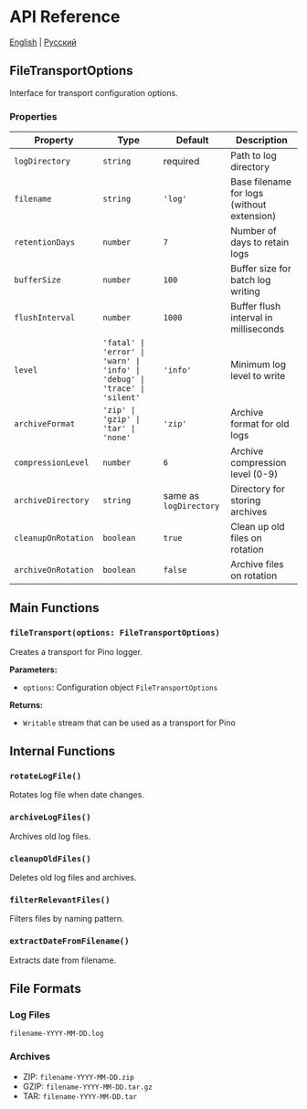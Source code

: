 # API Reference

[English](API.md) | [Русский](API_RU.md)

## FileTransportOptions

Interface for transport configuration options.

### Properties

| Property | Type | Default | Description |
|----------|------|---------|-------------|
| `logDirectory` | `string` | required | Path to log directory |
| `filename` | `string` | `'log'` | Base filename for logs (without extension) |
| `retentionDays` | `number` | `7` | Number of days to retain logs |
| `bufferSize` | `number` | `100` | Buffer size for batch log writing |
| `flushInterval` | `number` | `1000` | Buffer flush interval in milliseconds |
| `level` | `'fatal' \| 'error' \| 'warn' \| 'info' \| 'debug' \| 'trace' \| 'silent'` | `'info'` | Minimum log level to write |
| `archiveFormat` | `'zip' \| 'gzip' \| 'tar' \| 'none'` | `'zip'` | Archive format for old logs |
| `compressionLevel` | `number` | `6` | Archive compression level (0-9) |
| `archiveDirectory` | `string` | same as `logDirectory` | Directory for storing archives |
| `cleanupOnRotation` | `boolean` | `true` | Clean up old files on rotation |
| `archiveOnRotation` | `boolean` | `false` | Archive files on rotation |

## Main Functions

### `fileTransport(options: FileTransportOptions)`

Creates a transport for Pino logger.

**Parameters:**
- `options`: Configuration object `FileTransportOptions`

**Returns:**
- `Writable` stream that can be used as a transport for Pino

## Internal Functions

### `rotateLogFile()`

Rotates log file when date changes.

### `archiveLogFiles()`

Archives old log files.

### `cleanupOldFiles()`

Deletes old log files and archives.

### `filterRelevantFiles()`

Filters files by naming pattern.

### `extractDateFromFilename()`

Extracts date from filename.

## File Formats

### Log Files
```
filename-YYYY-MM-DD.log
```

### Archives
- ZIP: `filename-YYYY-MM-DD.zip`
- GZIP: `filename-YYYY-MM-DD.tar.gz`
- TAR: `filename-YYYY-MM-DD.tar`
